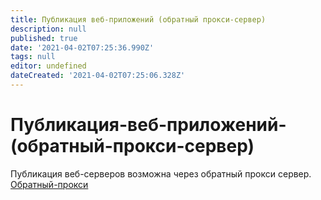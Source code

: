 ```yaml
---
title: Публикация веб-приложений (обратный прокси-сервер)
description: null
published: true
date: '2021-04-02T07:25:36.990Z'
tags: null
editor: undefined
dateCreated: '2021-04-02T07:25:06.328Z'
---
```


# Публикация-веб-приложений-\(обратный-прокси-сервер\)

Публикация веб-серверов возможна через обратный прокси сервер. [Обратный-прокси](https://github.com/ideco-team/docsUTM/tree/c6fdc8e9437797db7478b8404ef059e57173d3af/Настройка/Сервисы/Обратный-прокси/README.md)

